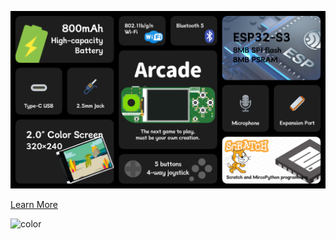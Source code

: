![](../_media/feature.png)

[Learn More](/en/intro.md)

<!-- background color -->

![color](#000000)
